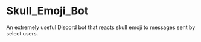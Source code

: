 # Skull_Emoji_Bot

An extremely useful Discord bot that reacts skull emoji to messages sent by select users.

